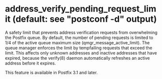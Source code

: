 # address_verify_pending_request_limit (default: see "postconf -d" output)
 A safety limit that prevents address verification requests from
overwhelming the Postfix queue. By default, the number of pending
requests is limited to 1/4 of the active queue maximum size
(qmgr\_message\_active\_limit). The queue manager enforces the limit
by tempfailing requests that exceed the limit. This affects only
unknown addresses and inactive addresses that have expired, because
the verify(8) daemon automatically refreshes an active address
before it expires. 


 This feature is available in Postfix 3.1 and later. 


